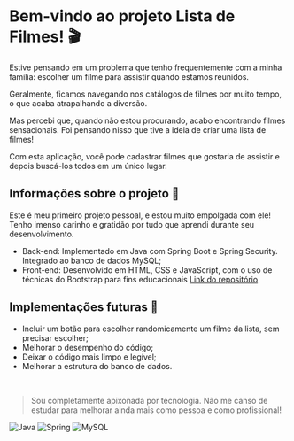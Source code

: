 # Bem-vindo ao projeto Lista de Filmes! :clapper:

Estive pensando em um problema que tenho frequentemente com a minha família: escolher um filme para assistir quando estamos reunidos.

Geralmente, ficamos navegando nos catálogos de filmes por muito tempo, o que acaba atrapalhando a diversão.

Mas percebi que, quando não estou procurando, acabo encontrando filmes sensacionais. Foi pensando nisso que tive a ideia de criar uma lista de filmes!

Com esta aplicação, você pode cadastrar filmes que gostaria de assistir e depois buscá-los todos em um único lugar.

## Informações sobre o projeto :pencil:

Este é meu primeiro projeto pessoal, e estou muito empolgada com ele! Tenho imenso carinho e gratidão por tudo que aprendi durante seu desenvolvimento.

- Back-end: Implementado em Java com Spring Boot e Spring Security. Integrado ao banco de dados MySQL;
- Front-end: Desenvolvido em HTML, CSS e JavaScript, com o uso de técnicas do Bootstrap para fins educacionais [Link do repositório](https://github.com/lilianlacerda/listaFilmesFrontEnd) 

## Implementações futuras :rocket:

- Incluir um botão para escolher randomicamente um filme da lista, sem precisar escolher;
- Melhorar o desempenho do código;
- Deixar o código mais limpo e legível;
- Melhorar a estrutura do banco de dados.

<br>

> Sou completamente apixonada por tecnologia. Não me canso de estudar para melhorar ainda mais como pessoa e como profissional!

![Java](https://img.shields.io/badge/java-%23ED8B00.svg?style=for-the-badge&logo=openjdk&logoColor=white)
![Spring](https://img.shields.io/badge/spring-%236DB33F.svg?style=for-the-badge&logo=spring&logoColor=white)
![MySQL](https://img.shields.io/badge/mysql-4479A1.svg?style=for-the-badge&logo=mysql&logoColor=white)
